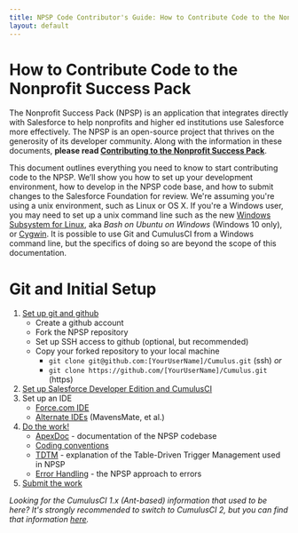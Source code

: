 ```yaml
---
title: NPSP Code Contributor's Guide: How to Contribute Code to the Nonprofit Success Pack
layout: default
---
```

# How to Contribute Code to the Nonprofit Success Pack

The Nonprofit Success Pack (NPSP) is an application that integrates directly with Salesforce to help nonprofits and higher ed institutions use Salesforce more effectively. The NPSP is an open-source project that thrives on the generosity of its developer community. Along with the information in these documents, **please read [Contributing to the Nonprofit Success Pack](http://www.salesforce.org/help/contribute-nonprofit-success-pack/)**. 

This document outlines everything you need to know to start contributing code to the NPSP. We’ll show you how to set up your development environment, how to develop in the NPSP code base, and how to submit changes to the Salesforce Foundation for review. We're assuming you're using a unix environment, such as Linux or OS X. If you're a Windows user, you may need to set up a unix command line such as the new [Windows Subsystem for Linux](https://msdn.microsoft.com/en-us/commandline/wsl/about), aka *Bash on Ubuntu on Windows* (Windows 10 only), or [Cygwin](https://www.cygwin.com/). It is possible to use Git and CumulusCI from a Windows command line, but the specifics of doing so are beyond the scope of this documentation. 

# Git and Initial Setup

1.  [Set up git and github](Github.html)
    - Create a github account
    - Fork the NPSP repository
    - Set up SSH access to github (optional, but recommended)
    - Copy your forked repository to your local machine
        - ```git clone git@github.com:[YourUserName]/Cumulus.git``` (ssh) *or*
        - ```git clone https://github.com/[YourUserName]/Cumulus.git``` (https) 
2. [Set up Salesforce Developer Edition and CumulusCI](Developer-Edition-Salesforce-Instance.html)
3. Set up an IDE
    - [Force.com IDE](Force.com-IDE-Setup.html)
    - [Alternate IDEs](Alternate-IDEs.html) (MavensMate, et al.)
4. [Do the work!](Do-the-Work.html)
    - [ApexDoc](http://developer.salesforcefoundation.org/Cumulus/ApexDocumentation/) - documentation of the NPSP codebase
    - [Coding conventions](Coding-Conventions.html) 
    - [TDTM](http://developer.salesforcefoundation.org/index.html#blog/post/2014/11/24/table-driven-trigger-management.html) - explanation of the Table-Driven Trigger Management used in NPSP  
    - [Error Handling](http://developer.salesforcefoundation.org/index.html#blog/post/2015/02/03/how-npsp-does-error-handling-on-salesforce.html) - the NPSP approach to errors
5. [Submit the work](Submit-Your-Feature.html)

_Looking for the CumulusCI 1.x (Ant-based) information that used to be here? It's strongly recommended to switch to CumulusCI 2, but you can find that information [here](Legacy-CumulusCI.html)._ 
